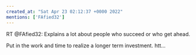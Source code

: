 ```yaml
---
created_at: "Sat Apr 23 02:12:37 +0000 2022"
mentions: ['FAfied32']
---
```


RT @FAfied32: Explains a lot about people who succeed or who get ahead. 

Put in the work and time to realize a longer term investment. htt…